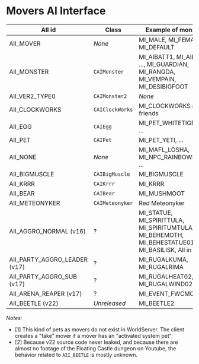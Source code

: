 # Movers AI Interface


| AII id | Class | Example of monsters | Comment |
| ----- | ----- | -------------------- | ------- |
| AII_MOVER | *None* | MI_MALE, MI_FEMALE, MI_DEFAULT | *For players* | 
| AII_MONSTER | `CAIMonster` | MI_AIBATT1, MI_AIBATT4, ..., MI_GUARDIAN, MI_RANGDA, MI_VEMPAIN, MI_DESIBIGFOOT | |
| AII_VER2_TYPE0 | `CAIMonster2` | *None* |  |
| AII_CLOCKWORKS | `CAIClockWorks` | MI_CLOCKWORKS and his friends | |
| AII_EGG | `CAIEgg` | MI_PET_WHITETIGER01, ... | [1] |
| AII_PET | `CAIPet` | MI_PET_YETI, ... | |
| AII_NONE | *None* | MI_MAFL_LOSHA, MI_NPC_RAINBOWSTART, ... | |
| AII_BIGMUSCLE | `CAIBigMuscle` | MI_BIGMUSCLE	 | |
| AII_KRRR | `CAIKrrr` | MI_KRRR	 | |
| AII_BEAR | `CAIBear` | MI_MUSHMOOT	 | |
| AII_METEONYKER | `CAIMeteonyker` | Red Meteonyker | |
| AII_AGGRO_NORMAL (v16) | ? | MI_STATUE, MI_SPIRITTULA, MI_SPIRITUMTULA, MI_BEHEMOTH, MI_BEHESTATUE01, MI_BASILISK, All in Kalgas | |
| AII_PARTY_AGGRO_LEADER (v17) | ? | MI_RUGALKUMA, MI_RUGALRIMA | |
| AII_PARTY_AGGRO_SUB (v17) | ? | MI_RUGALHEAT02, MI_RUGALWIND02 | |
| AII_ARENA_REAPER (v17) | ? | MI_EVENT_FWCMONSTER | |
| AII_BEETLE (v22) | *Unreleased* | MI_BEETLE2 | [2] |


*Notes:*

- [1] This kind of pets as movers do not exist in WorldServer. The client creates a "fake" mover if a mover has an "activated system pet".
- [2] Because v22 source code never leaked, and because there are almost no footage
of the Floating Castle dungeon on Youtube, the behavior related to `AII_BEETLE` is
mostly unknown.
